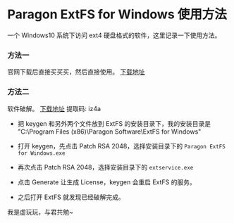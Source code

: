 # Paragon ExtFS for Windows 使用方法

一个 Windows10 系统下访问 ext4 硬盘格式的软件，这里记录一下使用方法。

### 方法一
官网下载后直接买买买，然后直接使用。
[下载地址](https://china.paragon-software.com/home-windows/extfs-for-windows/download.html)

### 方法二
软件破解。
[下载地址](https://pan.baidu.com/s/1zfrPY1cJg7Hclxrxwm-dyg)
提取码: iz4a

- 把 keygen 和另外两个文件放到 ExtFS 的安装目录下，我的安装目录是 "C:\Program Files (x86)\Paragon Software\ExtFS for Windows"

 - 打开 keygen，先点击 Patch RSA 2048，选择安装目录下的 ``` Paragon ExtFS for Windows.exe ```
 
- 再次点击 Patch RSA 2048，选择安装目录下的 ``` extservice.exe ```

- 点击 Generate 让生成 License，keygen 会重启 ExtFS 的服务。

- 之后打开 ExtFS 就发现已经破解完成。

我是虚玩玩，与君共勉~
